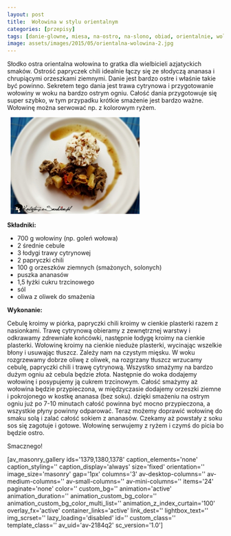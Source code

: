 ```yaml
---
layout: post
title:  Wołowina w stylu orientalnym
categories: [przepisy]
tags: [danie-glowne, miesa, na-ostro, na-slono, obiad, orientalnie, wolowina]
image: assets/images/2015/05/orientalna-wolowina-2.jpg
---
```

Słodko ostra orientalna wołowina to gratka dla wielbicieli azjatyckich smaków. Ostrość papryczek chili idealnie łączy się ze słodyczą ananasa i chrupiącymi orzeszkami ziemnymi. Danie jest bardzo ostre i właśnie takie być powinno. Sekretem tego dania jest trawa cytrynowa i przygotowanie wołowiny w woku na bardzo ostrym ogniu. Całość dania przygotowuje się super szybko, w tym przypadku krótkie smażenie jest bardzo ważne. Wołowinę można serwować np. z kolorowym ryżem.

 
![](assets/images/2015/05/orientalna-wolowina-300x225.jpg)



**Składniki:**


* 700 g wołowiny (np. goleń wołowa)
* 2 średnie cebule
* 3 łodygi trawy cytrynowej
* 2 papryczki chili
* 100 g orzeszków ziemnych (smażonych, solonych)
* puszka ananasów
* 1,5 łyżki cukru trzcinowego
* sól
* oliwa z oliwek do smażenia


**Wykonanie:**

Cebulę kroimy w piórka, papryczki chili kroimy w cienkie plasterki razem z nasionkami. Trawę cytrynową obieramy z zewnętrznej warstwy i odkrawamy zdrewniałe końcówki, następnie łodygę kroimy na cienkie plasterki. Wołowinę kroimy na cienkie nieduże plasterki, wycinając wszelkie błony i usuwając tłuszcz. Zależy nam na czystym mięsku. W woku rozgrzewamy dobrze oliwę z oliwek, na rozgrzany tłuszcz wrzucamy cebulę, papryczki chili i trawę cytrynową. Wszystko smażymy na bardzo dużym ogniu aż cebula będzie złota. Następnie do woka dodajemy wołowinę i posypujemy ją cukrem trzcinowym. Całość smażymy aż wołowina będzie przypieczona, w międzyczasie dodajemy orzeszki ziemne i pokrojonego w kostkę ananasa (bez soku). dzięki smażeniu na ostrym ogniu już po 7-10 minutach całość powinna być mocno przypieczona, a wszystkie płyny powinny odparować. Teraz możemy doprawić wołowinę do smaku solą i zalać całość sokiem z ananasów. Czekamy aż powstały z soku sos się zagotuje i gotowe. Wołowinę serwujemy z ryżem i czymś do picia bo będzie ostro.

Smacznego!

[av\_masonry\_gallery ids='1379,1380,1378' caption\_elements='none' caption\_styling='' caption\_display='always' size='fixed' orientation='' image\_size='masonry' gap='1px' columns='3' av-desktop-columns='' av-medium-columns='' av-small-columns='' av-mini-columns='' items='24' paginate='none' color='' custom\_bg='' animation='active' animation\_duration='' animation\_custom\_bg\_color='' animation\_custom\_bg\_color\_multi\_list='' animation\_z\_index\_curtain='100' overlay\_fx='active' container\_links='active' link\_dest='' lightbox\_text='' img\_scrset='' lazy\_loading='disabled' id='' custom\_class='' template\_class='' av\_uid='av-2184q2' sc\_version='1.0']
    